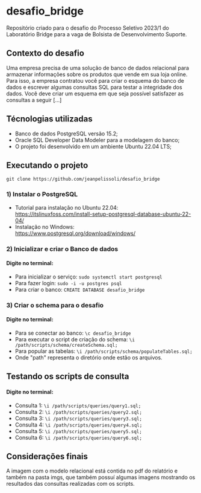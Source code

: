 # desafio_bridge

Repositório criado para o desafio do Processo Seletivo 2023/1 do Laboratório Bridge para a vaga de Bolsista de
Desenvolvimento Suporte.

## Contexto do desafio

Uma empresa precisa de uma solução de banco de dados relacional para
armazenar informações sobre os produtos que vende em sua loja online. Para isso, a
empresa contratou você para criar o esquema do banco de dados e escrever algumas
consultas SQL para testar a integridade dos dados. Você deve criar um esquema em que
seja possível satisfazer as consultas a seguir [...]

## Técnologias utilizadas

* Banco de dados PostgreSQL versão 15.2;
* Oracle SQL Developer Data Modeler para a modelagem do banco;
* O projeto foi desenvolvido em um ambiente Ubuntu 22.04 LTS;

## Executando o projeto

`git clone https://github.com/jeanpelissoli/desafio_bridge`

### 1) Instalar o PostgreSQL

* Tutorial para instalação no Ubuntu 22.04: https://itslinuxfoss.com/install-setup-postgresql-database-ubuntu-22-04/
* Instalação no Windows: https://www.postgresql.org/download/windows/

### 2) Inicializar e criar o Banco de dados

#### Digite no terminal:
* Para inicializar o serviço: `sudo systemctl start postgresql`
* Para fazer login: `sudo -i -u postgres psql`
* Para criar o banco: `CREATE DATABASE desafio_bridge`

### 3) Criar o schema para o desafio

#### Digite no terminal:
* Para se conectar ao banco: `\c desafio_bridge`
* Para executar o script de criação do schema: `\i /path/scripts/schema/createSchema.sql;`
* Para popular as tabelas: `\i /path/scripts/schema/populateTables.sql;`
* Onde "path" representa o diretório onde estão os arquivos.

## Testando os scripts de consulta

#### Digite no terminal:
* Consulta 1: `\i /path/scripts/queries/query1.sql;`
* Consulta 2: `\i /path/scripts/queries/query2.sql;`
* Consulta 3: `\i /path/scripts/queries/query3.sql;`
* Consulta 4: `\i /path/scripts/queries/query4.sql;`
* Consulta 5: `\i /path/scripts/queries/query5.sql;`
* Consulta 6: `\i /path/scripts/queries/query6.sql;`

## Considerações finais
A imagem com o modelo relacional está contida no pdf do relatório e também na pasta imgs, que também possuí algumas imagens mostrando
os resultados das consultas realizadas com os scripts.
